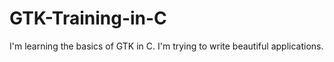 # GTK-Training-in-C

I'm learning the basics of GTK in C. I'm trying to write beautiful applications.
